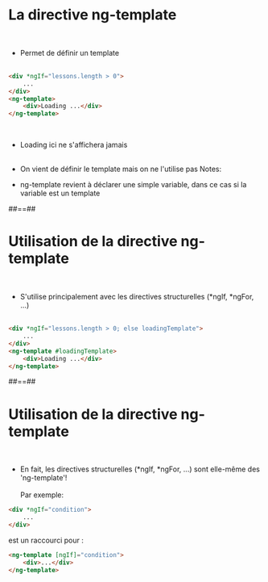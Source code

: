 <!-- .slide class="inconsolata with-code" -->
# La directive ng-template
<br>

- Permet de définir un template
<br><br>

```html
<div *ngIf="lessons.length > 0">
    ...
</div>
<ng-template>
    <div>Loading ...</div>
</ng-template>
```
<!-- .element: class="big-code" -->
<br>

- Loading ici ne s'affichera jamais
<br><br>

- On vient de définir le template mais on ne l'utilise pas
Notes:
- ng-template revient à déclarer une simple variable, dans ce cas si la variable est un template

##==##

<!-- .slide: class="inconsolata with-code" -->
# Utilisation de la directive ng-template
<br>

- S'utilise principalement avec les directives structurelles (*ngIf, *ngFor, ...)
<br><br>

```html
<div *ngIf="lessons.length > 0; else loadingTemplate">
    ...
</div>
<ng-template #loadingTemplate>
    <div>Loading ...</div>
</ng-template>
```
<!-- .element: class="big-code" -->


##==##

<!-- .slide: class="with-code inconsolata" -->
# Utilisation de la directive ng-template
<br>

- En fait, les directives structurelles (*ngIf, *ngFor, ...) sont elle-même des 'ng-template'!
<br><br>
Par exemple:

```html
<div *ngIf="condition">
    ...
</div>
```
<!-- .element: class="big-code" -->
est un raccourci pour :

```html
<ng-template [ngIf]="condition">
    <div>...</div>
</ng-template>
```
<!-- .element: class="big-code" -->
